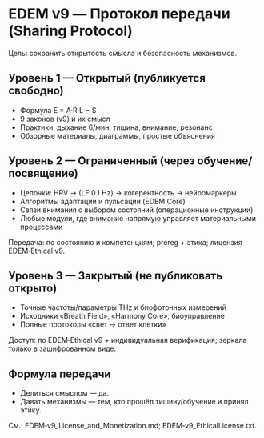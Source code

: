 # EDEM v9 — Протокол передачи (Sharing Protocol)

Цель: сохранить открытость смысла и безопасность механизмов.

## Уровень 1 — Открытый (публикуется свободно)
- Формула E = A·R·L − S
- 9 законов (v9) и их смысл
- Практики: дыхание 6/мин, тишина, внимание, резонанс
- Обзорные материалы, диаграммы, простые объяснения

## Уровень 2 — Ограниченный (через обучение/посвящение)
- Цепочки: HRV → (LF 0.1 Hz) → когерентность → нейромаркеры
- Алгоритмы адаптации и пульсации (EDEM Core)
- Связи внимания с выбором состояний (операционные инструкции)
- Любые модули, где внимание напрямую управляет материальными процессами

Передача: по состоянию и компетенциям; prereg + этика; лицензия EDEM‑Ethical v9.

## Уровень 3 — Закрытый (не публиковать открыто)
- Точные частоты/параметры THz и биофотонных измерений
- Исходники «Breath Field», «Harmony Core», биоуправление
- Полные протоколы «свет → ответ клетки»

Доступ: по EDEM‑Ethical v9 + индивидуальная верификация; зеркала только в зашифрованном виде.

## Формула передачи
- Делиться смыслом — да.
- Давать механизмы — тем, кто прошёл тишину/обучение и принял этику.

См.: EDEM‑v9_License_and_Monetization.md; EDEM‑v9_EthicalLicense.txt.
